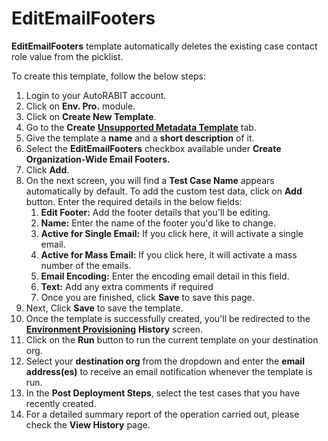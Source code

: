 # EditEmailFooters

**EditEmailFooters** template automatically deletes the existing case contact role value from the picklist.

To create this template, follow the below steps:

1. Login to your AutoRABIT account.
2. Click on **Env. Pro.** module.
3. Click on **Create New Template**.
4. Go to the **Create** [**Unsupported Metadata Template**](https://knowledgebase.autorabit.com/docs/unsupported-metadata-templates) tab.
5. Give the template a **name** and a **short description** of it.
6. Select the **EditEmailFooters** checkbox available under **Create Organization-Wide Email Footers.**
7. Click **Add**.
8. On the next screen, you will find a **Test Case Name** appears automatically by default. To add the custom test data, click on **Add** button. Enter the required details in the below fields:
   1. **Edit Footer:** Add the footer details that you'll be editing.
   2. **Name:** Enter the name of the footer you'd like to change.
   3. **Active for Single Email:** If you click here, it will activate a single email.
   4. **Active for Mass Email:** If you click here, it will activate a mass number of the emails.
   5. **Email Encoding:** Enter the encoding email detail in this field.
   6. **Text:** Add any extra comments if required
   7. Once you are finished, click **Save** to save this page.
9. Next, Click **Save** to save the template.
10. Once the template is successfully created, you'll be redirected to the [**Environment Provisioning**](https://knowledgebase.autorabit.com/docs/environment-provisioning) **History** screen.
11. Click on the **Run** button to run the current template on your destination org.
12. Select your **destination org** from the dropdown and enter the **email address(es)** to receive an email notification whenever the template is run.
13. In the **Post Deployment Steps**, select the test cases that you have recently created.&#x20;
14. For a detailed summary report of the operation carried out, please check the **View History** page.
